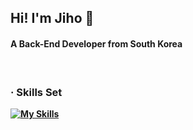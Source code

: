 
<h2>Hi! I'm Jiho 👋</h2>

<h4>A Back-End Developer from South Korea</h4>

<br/>

<b><h3>· Skills Set</h3><b/>

[![My Skills](https://skillicons.dev/icons?i=java,spring,react,js,mysql,jenkins,docker,linux,github,gitlab,notion,idea,vscode,gradle,maven)](https://skillicons.dev)


